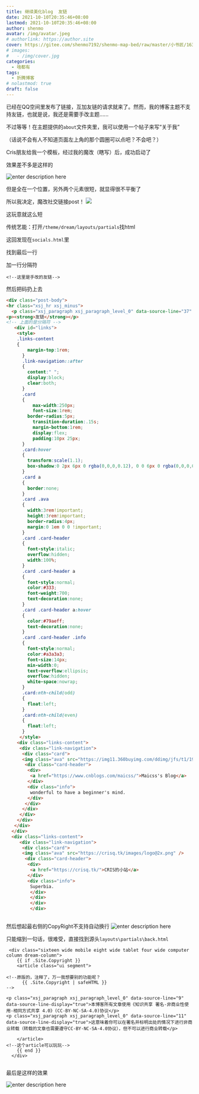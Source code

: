 ```yaml
---
title: 继续美化blog  友链
date: 2021-10-10T20:35:46+08:00
lastmod: 2021-10-10T20:35:46+08:00
author: shenmo
avatar: /img/avatar.jpeg
# authorlink: https://author.site
cover: https://gitee.com/shenmo7192/shenmo-map-bed/raw/master/小书匠/1633871642677.png
# images:
#   - /img/cover.jpg
categories:
  - 啥都有
tags:
  - 折腾博客
# nolastmod: true
draft: false
---
```

已经在QQ空间里发布了链接，互加友链的请求就来了。然而，我的博客主题不支持友链，也就是说，我还是需要手改主题......
<!--more-->


不过等等！在主题提供的`about`文件夹里，我可以使用一个帖子来写“关于我”

（话说不会有人不知道页面左上角的那个圆圈可以点吧？不会吧？）

Cris朋友给我一个模板，经过我的魔改（瞎写）后，成功启动了

效果差不多是这样的

![enter description here](https://gitee.com/shenmo7192/shenmo-map-bed/raw/master/小书匠/1633869958478.png)

但是全在一个位置，另外两个元素很短，就显得很不平衡了

所以我决定，魔改社交链接post！
![](https://gitee.com/shenmo7192/shenmo-map-bed/raw/master/小书匠/1633870101955.png)

这玩意就这么短

传统艺能：打开`/theme/dream/layouts/partials`找html

这回发现在`socials.html`里

找到最后一行

加一行分隔符

`<!--这里是手改的友链-->`

然后把码扔上去

```html
<div class="post-body"> 
<hr class="xsj_hr xsj_minus">
  <p class="xsj_paragraph xsj_paragraph_level_0" data-source-line="37" data-source-line-display="true">
<p><strong>友链</strong></p>
<!-- 上面的是分隔符 -->
   <div id="links"> 
    <style>
    .links-content
    {
      	margin-top:1rem;
      }
      .link-navigation::after
      {
      	content:" ";
      	display:block;
      	clear:both;
      }
      .card
      {
	      max-width:250px;
	      font-size:1rem;
      	border-radius:5px;
	      transition-duration:.15s;
	      margin-bottom:1rem;
	      display:flex;
	      padding:10px 25px;
      }
      .card:hover
      {
      	transform:scale(1.1);
      	box-shadow:0 2px 6px 0 rgba(0,0,0,0.12), 0 0 6px 0 rgba(0,0,0,0.04);
      }
      .card a
      {
      	border:none;
      }
      .card .ava
      {
      	width:3rem!important;
        height:3rem!important;
      	border-radius:4px;
      	margin:0 1em 0 0 !important;
      }
      .card .card-header
      {
      	font-style:italic;
      	overflow:hidden;
      	width:100%;
      }
      .card .card-header a
      {
      	font-style:normal;
      	color:#333;
      	font-weight:700;
      	text-decoration:none;
      }
      .card .card-header a:hover
      {
      	color:#79aeff;
      	text-decoration:none;
      }
      .card .card-header .info
      {
      	font-style:normal;
      	color:#a3a3a3;
      	font-size:14px;
      	min-width:0;
      	text-overflow:ellipsis;
      	overflow:hidden;
      	white-space:nowrap;
      }
      .card:nth-child(odd)
      {
      	float:left;
      }
      .card:nth-child(even)
      {
      	float:left;
      }
     </style> 
    <div class="links-content"> 
     <div class="link-navigation"> 
      <div class="card"> 
	  <img class="ava" src="https://img11.360buyimg.com/ddimg/jfs/t1/199313/28/4759/36424/6124e67aE6b16b6da/c23322e4a0242148.jpg" /> 
       <div class="card-header"> 
        <div> 
         <a href="https://www.cnblogs.com/maicss/">Maicss's Blog</a> 
        </div> 
        <div class="info">
         wonderful to have a beginner's mind.
        </div> 
       </div> 
      </div>
     </div> 
    </div> 
   </div> 
  </div>
  <div class="links-content"> 
     <div class="link-navigation"> 
      <div class="card"> 
	  <img class="ava" src="https://crisq.tk/images/logo@2x.png" /> 
       <div class="card-header"> 
        <div> 
         <a href="https://crisq.tk/">CRIS的小站</a> 
        </div> 
        <div class="info">
         Superbia.
		 </div>
		 </div>
		 </div>
		 </div>
		 
```
然后想起最右侧的CopyRight不支持自动换行
![enter description here](https://gitee.com/shenmo7192/shenmo-map-bed/raw/master/小书匠/1633870507462.png)

只能缩到一句话，很难受，直接找到源头`layouts\partials\back.html`

```
 <div class="sixteen wide mobile eight wide tablet four wide computer column dream-column">
    {{ if .Site.Copyright }}
    <article class="ui segment">

<!--原版的，注释了，万一我想要别的功能呢？
      {{ .Site.Copyright | safeHTML }}
-->

<p class="xsj_paragraph xsj_paragraph_level_0" data-source-line="9" data-source-line-display="true">本博客所有文章使用《知识共享 署名-非商业性使用-相同方式共享 4.0》(CC-BY-NC-SA-4.0)协议</p>
<p class="xsj_paragraph xsj_paragraph_level_0" data-source-line="11" data-source-line-display="true">这意味着你可以在署名并标明出处的情况下进行非商业转载（转载的文章也需要遵守CC-BY-NC-SA-4.0协议），但不可以进行商业转载</p>

    </article>
<!--这个article可以玩玩-->
    {{ end }}
  </div>
  
  ```


最后是这样的效果

![enter description here](https://gitee.com/shenmo7192/shenmo-map-bed/raw/master/小书匠/1633870658456.png)